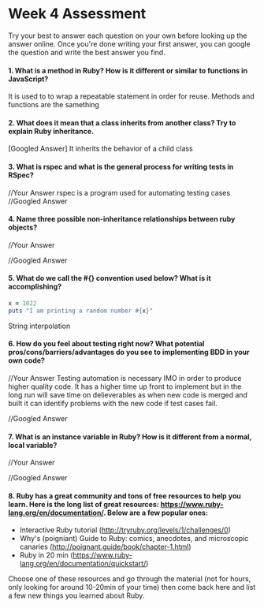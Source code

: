 # Week 4 Assessment

Try your best to answer each question on your own before looking up the answer online. Once you're done writing your first answer, you can google the question and write the best answer you find.


#### 1. What is a method in Ruby? How is it different or similar to functions in JavaScript?
It is used to to wrap a repeatable statement in order for reuse.  Methods and functions are the samething

#### 2. What does it mean that a class inherits from another class? Try to explain Ruby inheritance.





[Googled Answer]
It inherits the behavior of a child class

#### 3. What is rspec and what is the general process for writing tests in RSpec?

//Your Answer
rspec is a program used for automating testing cases
//Googled Answer


#### 4. Name three possible non-inheritance relationships between ruby objects?

//Your Answer

//Googled Answer


#### 5. What do we call the #{} convention used below? What is it accomplishing?

```ruby
x = 1022
puts "I am printing a random number #{x}"
```
String interpolation

#### 6. How do you feel about testing right now? What potential pros/cons/barriers/advantages do you see to implementing BDD in your own code?

//Your Answer
Testing automation is necessary IMO in order to produce higher quality code.  It has a higher time up front to implement but in the long run will save time on delieverables as when new code is merged and built it can identify problems with the new code if test cases fail.

//Googled Answer


#### 7. What is an instance variable in Ruby? How is it different from a normal, local variable?

//Your Answer

//Googled Answer

#### 8. Ruby has a great community and tons of free resources to help you learn. Here is the long list of great resources: https://www.ruby-lang.org/en/documentation/. Below are a few popular ones:
- Interactive Ruby tutorial (http://tryruby.org/levels/1/challenges/0)
- Why's (poigniant) Guide to Ruby: comics, anecdotes, and microscopic canaries (http://poignant.guide/book/chapter-1.html)
- Ruby in 20 min (https://www.ruby-lang.org/en/documentation/quickstart/)

Choose one of these resources and go through the material (not for hours, only looking for around 10-20min of your time) then come back here and list a few new things you learned about Ruby.
